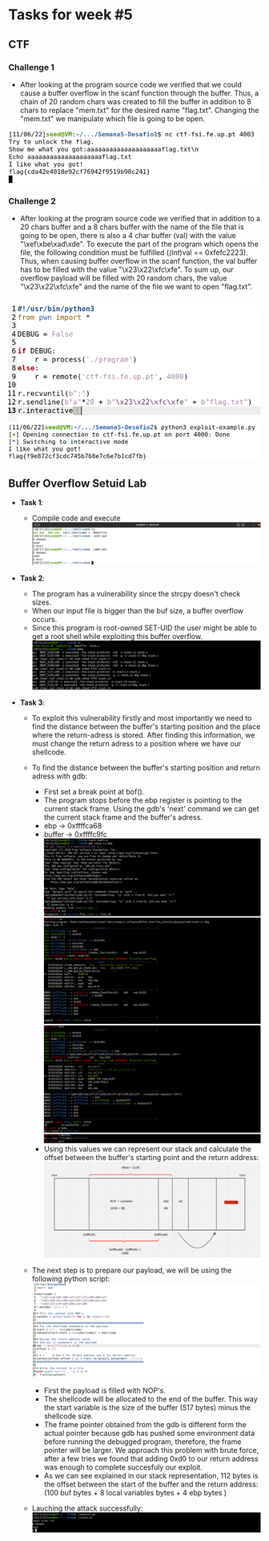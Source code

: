 # Tasks for week \#5

## CTF

### Challenge 1

- After looking at the program source code we verified that we could cause a buffer overflow in the scanf function through the buffer. Thus, a chain of 20 random chars was created to fill the buffer in addition to 8 chars to replace "mem.txt" for the desired name "flag.txt". Changing the "mem.txt" we manipulate which file is going to be open.

![ctf1.1](docs/logbook5/ctf_ph1.png)

### Challenge 2

- After looking at the program source code we verified that in addition to a 20 chars buffer and a 8 chars buffer with the name of the file that is going to be open, there is also a 4 char buffer (val) with the value "\xef\xbe\xad\xde". To execute the part of the program which opens the file, the following condition must be fulfilled (*(int*)val == 0xfefc2223). Thus, when causing buffer overflow in the scanf function, the val buffer has to be filled with the value "\x23\x22\xfc\xfe". To sum up, our overflow payload will be filled with 20 random chars, the value "\x23\x22\xfc\xfe" and the name of the file we want to open "flag.txt".

![ctf2.1](docs/logbook5/ctf_ph2.png)
![ctf2.2](docs/logbook5/ctf_ph3.png)
---

## Buffer Overflow Setuid Lab

- **Task 1**:
    - Compile code and execute
![task1.1](docs/logbook5/task1_ph1.png)

- **Task 2**:
    - The program has a vulnerability since the strcpy doesn't check sizes.
    - When our input file is bigger than the buf size, a buffer overflow occurs.
    - Since this program is root-owned SET-UID the user might be able to get a root shell while exploiting this buffer overflow.
![task2.1](docs/logbook5/task2_ph1.png)

- **Task 3**:
    - To exploit this vulnerability firstly and most importantly we need to find the distance between the buffer's starting position and the place where the return-adress is stored. After finding this information, we must change the return adress to a position where we have our shellcode.
    - To find the distance between the buffer's starting position and return adress with gdb:
        - First set a break point at bof().
        - The program stops before the ebp register is pointing to the current stack frame. Using the gdb's 'next'  command we can get the current stack frame and the buffer's adress.
        - ebp -> 0xffffca68
        - buffer -> 0xffffc9fc
![task3.1](docs/logbook5/task3_ph1.png)
![task3.2](docs/logbook5/task3_ph2.png)
![task3.3](docs/logbook5/task3_ph3.png)
![task3.4](docs/logbook5/task3_ph4.png)
        - Using this values we can represent our stack and calculate the offset between the buffer's starting point and the return address:
![task3.5](docs/logbook5/task3_ph5.png)
    
    - The next step is to prepare our payload, we will be using the following python script:
![task3.6](docs/logbook5/task3_ph6.png)
        - First the payload is filled with NOP's.
        - The shellcode will be allocated to the end of the buffer. This way the start variable is the size of the buffer (517 bytes) minus the shellcode size.
        - The frame pointer obtained from the gdb is different form the actual pointer because gdb has pushed some environment data before running the debugged program, therefore, the frame pointer will be larger. We approach this problem with brute force, after a few tries we found that adding 0xd0 to our return address was enough to complete succesfuly our exploit. 
        - As we can see explained in our stack representation, 112 bytes is the offset between the start of the buffer and the return address: (100 buf bytes + 8 local variables bytes + 4 ebp bytes )
    - Lauching the attack successfully:
![task3.7](docs/logbook5/task3_ph7.png)
